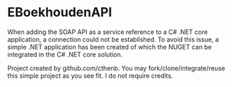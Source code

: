 # EBoekhoudenAPI
When adding the SOAP API as a service reference to a C# .NET core application, a connection could not be established.
To avoid this issue, a simple .NET application has been created of which the NUGET can be integrated in the C# .NET core solution.

Project created by github.com/cthenb.
You may fork/clone/integrate/reuse this simple project as you see fit. I do not require credits.
